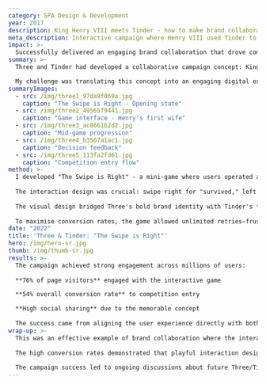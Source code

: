 ```yaml
---
category: SPA Design & Development
year: 2017
description: King Henry VIII meets Tinder - how to make brand collaboration work through clever interaction design
meta_description: Interactive campaign where Henry VIII used Tinder to find his wives, driving Samsung Galaxy S9 competition entries
impact: >-
  Successfully delivered an engaging brand collaboration that drove competition entries whilst maintaining authentic representation of both Three and Tinder brands through innovative interaction design.
summary: >-
  Three and Tinder had developed a collaborative campaign concept: King Henry VIII using Tinder to find his wives. The brief was to create an interactive experience that would drive Samsung Galaxy S9 competition entries whilst representing both brands effectively.

  My challenge was translating this concept into an engaging digital experience that felt natural for both brand audiences.
summaryImages:
  - src: /img/three1_97da9f069a.jpg
    caption: "The Swipe is Right - Opening state"
  - src: /img/three2_49565f9441.jpg
    caption: "Game interface - Henry's first wife"  
  - src: /img/three3_ac8661b2d2.jpg
    caption: "Mid-game progression"
  - src: /img/three4_b3507a1ac1.jpg
    caption: "Decision feedback"
  - src: /img/three5_113fa2fd61.jpg
    caption: "Competition entry flow"
method: >-
  I developed "The Swipe is Right" - a mini-game where users operated a Henry VIII-themed version of Tinder, swiping through his six wives and guessing their fates by swiping left or right.
  
  The interaction design was crucial: swipe right for "survived," left for "divorced," down for "beheaded." Users had to correctly predict the outcome for all six wives to access the competition entry.
  
  The visual design bridged Three's bold brand identity with Tinder's familiar interface patterns, unified through Tudor-era imagery and custom illustrations. I built the experience in Vue.js with smooth gesture animations, working alongside a Laravel developer handling the backend and competition mechanics.
  
  To maximise conversion rates, the game allowed unlimited retries—frustration wouldn't help anyone's marketing metrics.
date: "2022"
title: 'Three & Tinder: "The Swipe is Right"'
hero: /img/hero-sr.jpg
thumb: /img/thumb-sr.jpg
results: >-
  The campaign achieved strong engagement across millions of users:
  
  **76% of page visitors** engaged with the interactive game  

  **54% overall conversion rate** to competition entry  

  **High social sharing** due to the memorable concept
  
  The success came from aligning the user experience directly with both brands' core values—Tinder's swipe mechanic and Three's "phones make life better" message.
wrap-up: >-
  This was an effective example of brand collaboration where the interaction design made the partnership feel natural rather than forced. When user experience flows logically from the concept, business metrics follow.
  
  The high conversion rates demonstrated that playful interaction design can drive serious marketing results when the mechanics serve the message.
  
  The campaign success led to ongoing discussions about future Three/Tinder collaborative projects.
---
```

